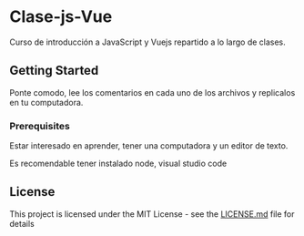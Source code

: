 # Clase-js-Vue

Curso de introducción a JavaScript y Vuejs repartido a lo largo de clases.

## Getting Started

Ponte comodo, lee los comentarios en cada uno de los archivos y replicalos en tu computadora.

### Prerequisites

Estar interesado en aprender, tener una computadora y un editor de texto.

Es recomendable tener instalado node, visual studio code 

## License

This project is licensed under the MIT License - see the [LICENSE.md](LICENSE.md) file for details